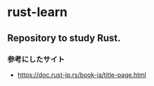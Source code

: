 # rust-learn
## Repository to study Rust.

### 参考にしたサイト

* https://doc.rust-jp.rs/book-ja/title-page.html
